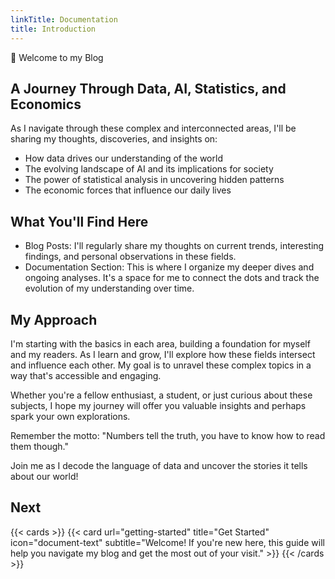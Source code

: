 ```yaml
---
linkTitle: Documentation
title: Introduction
---
```


👋 Welcome to my Blog

<!--more-->

## A Journey Through Data, AI, Statistics, and Economics

As I navigate through these complex and interconnected areas, I'll be sharing my thoughts, discoveries, and insights on:

- How data drives our understanding of the world
- The evolving landscape of AI and its implications for society
- The power of statistical analysis in uncovering hidden patterns
- The economic forces that influence our daily lives

## What You'll Find Here

- Blog Posts: I'll regularly share my thoughts on current trends, interesting findings, and personal observations in these fields.
- Documentation Section: This is where I organize my deeper dives and ongoing analyses. It's a space for me to connect the dots and track the evolution of my understanding over time.

## My Approach
I'm starting with the basics in each area, building a foundation for myself and my readers. As I learn and grow, I'll explore how these fields intersect and influence each other. My goal is to unravel these complex topics in a way that's accessible and engaging.

Whether you're a fellow enthusiast, a student, or just curious about these subjects, I hope my journey will offer you valuable insights and perhaps spark your own explorations.

Remember the motto: "Numbers tell the truth, you have to know how to read them though."

Join me as I decode the language of data and uncover the stories it tells about our world!

## Next

{{< cards >}}
  {{< card url="getting-started" title="Get Started" icon="document-text" subtitle="Welcome! If you're new here, this guide will help you navigate my blog and get the most out of your visit." >}}
{{< /cards >}}

